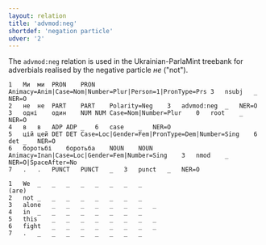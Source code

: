 ```yaml
---
layout: relation
title: 'advmod:neg'
shortdef: 'negation particle'
udver: '2'
---
```


The `advmod:neg` relation is used in the Ukrainian-ParlaMint treebank for adverbials realised by the negative particle _не_ ("not").

~~~ conllu
1	Ми	ми	PRON	PRON	Animacy=Anim|Case=Nom|Number=Plur|Person=1|PronType=Prs	3	nsubj	_	NER=O
2	не	не	PART	PART	Polarity=Neg	3	advmod:neg	_	NER=O
3	одні	один	NUM	NUM	Case=Nom|Number=Plur	0	root	_	NER=O
4	в	в	ADP	ADP	_	6	case	_	NER=O
5	цій	цей	DET	DET	Case=Loc|Gender=Fem|PronType=Dem|Number=Sing	6	det	_	NER=O
6	боротьбі	боротьба	NOUN	NOUN	Animacy=Inan|Case=Loc|Gender=Fem|Number=Sing	3	nmod	_	NER=O|SpaceAfter=No
7	.	.	PUNCT	PUNCT	_	3	punct	_	NER=O
~~~

~~~ conllu
1	We	_	_	_	_	_	_	_	_
(are)
2	not	_	_	_	_	_	_	_	_
3	alone	_	_	_	_	_	_	_	_
4	in	_	_	_	_	_	_	_	_
5	this	_	_	_	_	_	_	_	_
6	fight	_	_	_	_	_	_	_	_
7	.	_	_	_	_	_	_	_	_
~~~
<!-- Interlanguage links updated Po 11. listopadu 2024, 20:10:23 CET -->
